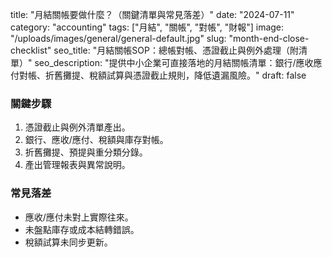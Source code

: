 title: "月結關帳要做什麼？（關鍵清單與常見落差）"
date: "2024-07-11"
category: "accounting"
tags: ["月結", "關帳", "對帳", "財報"]
image: "/uploads/images/general/general-default.jpg"
slug: "month-end-close-checklist"
seo_title: "月結關帳SOP：總帳對帳、憑證截止與例外處理（附清單）"
seo_description: "提供中小企業可直接落地的月結關帳清單：銀行/應收應付對帳、折舊攤提、稅額試算與憑證截止規則，降低遺漏風險。"
draft: false


### 關鍵步驟
1. 憑證截止與例外清單產出。
2. 銀行、應收/應付、稅額與庫存對帳。
3. 折舊攤提、預提與重分類分錄。
4. 產出管理報表與異常說明。

### 常見落差
- 應收/應付未對上實際往來。
- 未盤點庫存或成本結轉錯誤。
- 稅額試算未同步更新。

